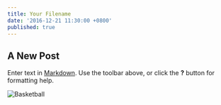 ```yaml
---
title: Your Filename
date: '2016-12-21 11:30:00 +0800'
published: true
---
```


## A New Post

Enter text in [Markdown](http://daringfireball.net/projects/markdown/). Use the toolbar above, or click the **?** button for formatting help.

![Basketball]({{site.baseurl}}/_posts/basketball.jpg)
